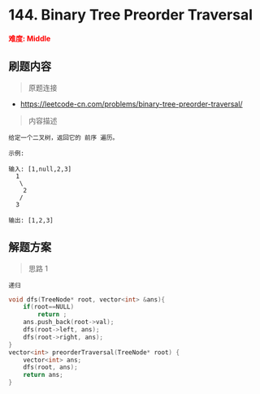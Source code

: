 # 144. Binary Tree Preorder Traversal

 **<font color=red>难度: Middle</font>**

 ## 刷题内容

 > 原题连接

* https://leetcode-cn.com/problems/binary-tree-preorder-traversal/
  
 > 内容描述
 
 ```
 给定一个二叉树，返回它的 前序 遍历。

 示例:

输入: [1,null,2,3]  
   1
    \
     2
    /
   3 

输出: [1,2,3]

 ```

## 解题方案
> 思路 1
```
递归
```

```cpp
void dfs(TreeNode* root, vector<int> &ans){
    if(root==NULL)
        return ;
    ans.push_back(root->val);
    dfs(root->left, ans);
    dfs(root->right, ans);
}
vector<int> preorderTraversal(TreeNode* root) {
    vector<int> ans;
    dfs(root, ans);
    return ans;
}
```